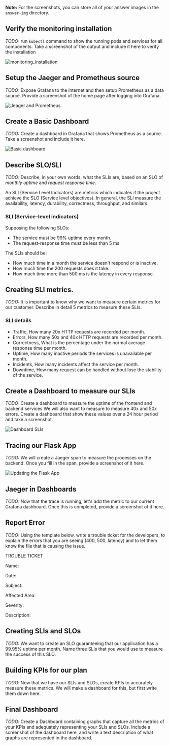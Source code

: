 **Note:** For the screenshots, you can store all of your answer images in the `answer-img` directory.

## Verify the monitoring installation

*TODO:* run `kubectl` command to show the running pods and services for all components. Take a screenshot of the output and include it here to verify the installation

![monitoring_installation](.\answer-img/1.%20Verify_installation.png)

## Setup the Jaeger and Prometheus source
*TODO:* Expose Grafana to the internet and then setup Prometheus as a data source. Provide a screenshot of the home page after logging into Grafana.

![Jeager and Prometheus](answer-img/2.%20Setup_jeager.png)

## Create a Basic Dashboard
*TODO:* Create a dashboard in Grafana that shows Prometheus as a source. Take a screenshot and include it here.

![Basic dashboard](answer-img/3.Basic_dashboard.png)

## Describe SLO/SLI
*TODO:* Describe, in your own words, what the SLIs are, based on an SLO of *monthly uptime* and *request response time*.

An SLI (Service Level Indicators) are metrics which indicates if the project achieve the SLO (Service level objectives).
In general, the SLI measure the availability, latency, durability, correctness, throughput, and similars.

### **SLI (Service-level indicators)**
Supposing the following SLOs:
- The service must be 99% uptime every month.
- The request-response time must be less than 5 ms

The SLIs should be:
- How much time in a month the service doesn't respond or is inactive.  
- How much time the 200 requests does it take.
- How much time more than 500 ms is the latency in every response.

## Creating SLI metrics.
*TODO:* It is important to know why we want to measure certain metrics for our customer. Describe in detail 5 metrics to measure these SLIs. 

### **SLI details**
- Traffic, How many 20x HTTP requests are recorded per month.
- Errors, How many 50x and 40x HTTP requests are recorded per month.
- Correctness, What is the percentage under the normal average response time per month.
- Uptime, How many inactive periods the services is unavailable per month.
- Incidents, How many incidents affect the service per month.
- Downtime, How many request can be handled without lose the stability of the service.

## Create a Dashboard to measure our SLIs
*TODO:* Create a dashboard to measure the uptime of the frontend and backend services We will also want to measure to measure 40x and 50x errors. Create a dashboard that show these values over a 24 hour period and take a screenshot.

![Dashboard SLIs](answer-img/4.%20Dashboard_SLIs.png)

## Tracing our Flask App
*TODO:*  We will create a Jaeger span to measure the processes on the backend. Once you fill in the span, provide a screenshot of it here.

![Updating the Flask App](answer-img/5.%20Flask.png)


## Jaeger in Dashboards
*TODO:* Now that the trace is running, let's add the metric to our current Grafana dashboard. Once this is completed, provide a screenshot of it here.

## Report Error
*TODO:* Using the template below, write a trouble ticket for the developers, to explain the errors that you are seeing (400, 500, latency) and to let them know the file that is causing the issue.

TROUBLE TICKET

Name:

Date:

Subject:

Affected Area:

Severity:

Description:


## Creating SLIs and SLOs
*TODO:* We want to create an SLO guaranteeing that our application has a 99.95% uptime per month. Name three SLIs that you would use to measure the success of this SLO.

## Building KPIs for our plan
*TODO*: Now that we have our SLIs and SLOs, create KPIs to accurately measure these metrics. We will make a dashboard for this, but first write them down here.

## Final Dashboard
*TODO*: Create a Dashboard containing graphs that capture all the metrics of your KPIs and adequately representing your SLIs and SLOs. Include a screenshot of the dashboard here, and write a text description of what graphs are represented in the dashboard.  
